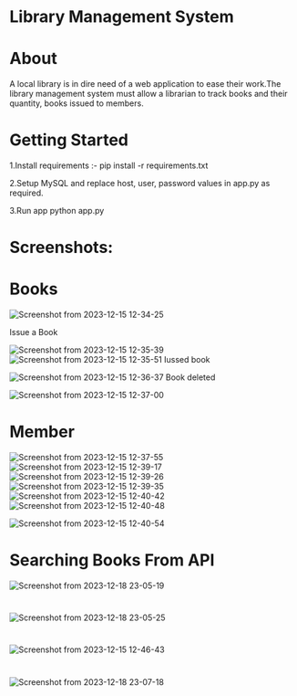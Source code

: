# Library Management System

# About
A local library is in dire need of a web application to ease their work.The library management
system must allow a librarian to track books and their quantity, books issued to members.

# Getting Started
1.Install requirements :-
   pip install -r requirements.txt

2.Setup MySQL and replace host, user, password values in app.py  as required.

3.Run app
python app.py

# Screenshots:
# Books
![Screenshot from 2023-12-15 12-34-25](https://github.com/deeptigupta222/library-management-system-flask-g/assets/121033115/b24b431b-863a-43c6-8fae-c6d17f52cb29)

Issue a Book

![Screenshot from 2023-12-15 12-35-39](https://github.com/deeptigupta222/library-management-system-flask-g/assets/121033115/0d38f718-32e3-442c-900d-cffd23f530f4)
![Screenshot from 2023-12-15 12-35-51](https://github.com/deeptigupta222/library-management-system-flask-g/assets/121033115/31f072ea-9b06-40b6-92be-6bb2be2e9208)
Iussed book

![Screenshot from 2023-12-15 12-36-37](https://github.com/deeptigupta222/library-management-system-flask-g/assets/121033115/b7a9e0f5-1844-46e4-b21e-bb24692be4f9)
Book deleted

![Screenshot from 2023-12-15 12-37-00](https://github.com/deeptigupta222/library-management-system-flask-g/assets/121033115/42a39882-ee56-4ab7-b85b-f022927ee5b7)

# Member
![Screenshot from 2023-12-15 12-37-55](https://github.com/deeptigupta222/library-management-system-flask-g/assets/121033115/9828663d-6d5a-47e8-ba4c-eaccb8fac6e1)
![Screenshot from 2023-12-15 12-39-17](https://github.com/deeptigupta222/library-management-system-flask-g/assets/121033115/e260640c-6cea-443b-b874-cc5f7d02be6b)
![Screenshot from 2023-12-15 12-39-26](https://github.com/deeptigupta222/library-management-system-flask-g/assets/121033115/7fda8c2c-415e-4eb9-bd72-4076ef152cdc)
![Screenshot from 2023-12-15 12-39-35](https://github.com/deeptigupta222/library-management-system-flask-g/assets/121033115/50b47b31-e8ec-4d01-aa37-043aaab13345)
![Screenshot from 2023-12-15 12-40-42](https://github.com/deeptigupta222/library-management-system-flask-g/assets/121033115/df9b6a28-8ab4-4265-90bb-724e9dde762e)
![Screenshot from 2023-12-15 12-40-48](https://github.com/deeptigupta222/library-management-system-flask-g/assets/121033115/4e2f5292-89a7-41ed-af62-6542cab56fab)

![Screenshot from 2023-12-15 12-40-54](https://github.com/deeptigupta222/library-management-system-flask-g/assets/121033115/961e89e0-2fc4-430f-bc44-6a046029f838)

# Searching Books From API

![Screenshot from 2023-12-18 23-05-19](https://github.com/deeptigupta222/library-management-system-flask-g/assets/121033115/932db48c-6ed2-4f3a-9d1e-fafc47344c9d)

#

![Screenshot from 2023-12-18 23-05-25](https://github.com/deeptigupta222/library-management-system-flask-g/assets/121033115/b0144bd3-a675-43ad-af82-e296947eb710)

#

![Screenshot from 2023-12-15 12-46-43](https://github.com/deeptigupta222/library-management-system-flask-g/assets/121033115/603d1c11-6945-4bef-bc40-488a1d11bca2)
#


![Screenshot from 2023-12-18 23-07-18](https://github.com/deeptigupta222/library-management-system-flask-g/assets/121033115/e3813e4d-c9bd-49b9-9c0c-b1e7824ce525)




